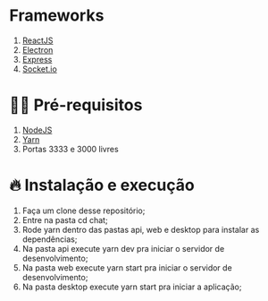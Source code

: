 # Frameworks
  1. [ReactJS](https://pt-br.reactjs.org/)
  2. [Electron](https://www.electronjs.org/)
  3. [Express](https://expressjs.com/pt-br/)
  4. [Socket.io](https://socket.io/)

# ✋🏻 Pré-requisitos
  1. [NodeJS](https://nodejs.org/en/)
  2. [Yarn](https://yarnpkg.com/getting-started/install)
  3. Portas 3333 e 3000 livres

# 🔥 Instalação e execução

  1. Faça um clone desse repositório;
  2. Entre na pasta cd chat;
  3. Rode yarn dentro das pastas api, web e desktop para instalar as dependências;
  4. Na pasta api execute yarn dev pra iniciar o servidor de desenvolvimento;
  5. Na pasta web execute yarn start pra iniciar o servidor de desenvolvimento;
  5. Na pasta desktop execute yarn start pra iniciar a aplicação;